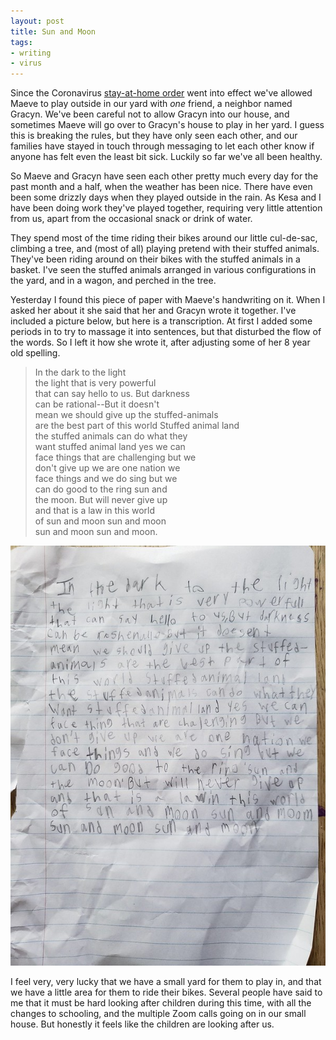 ```yaml
---
layout: post
title: Sun and Moon
tags:
- writing
- virus
---
```



Since the Coronavirus [stay-at-home order] went into effect we've allowed Maeve
to play outside in our yard with *one* friend, a neighbor named Gracyn. We've been
careful not to allow Gracyn into our house, and sometimes Maeve will go over to
Gracyn's house to play in her yard. I guess this is breaking the rules, but they
have only seen each other, and our families have stayed in touch through
messaging to let each other know if anyone has felt even the least bit sick.
Luckily so far we've all been healthy.

So Maeve and Gracyn have seen each other pretty much every day for the past
month and a half, when the weather has been nice. There have even been some
drizzly days when they played outside in the rain. As Kesa and I have been doing
work they've played together, requiring very little attention from us, apart
from the occasional snack or drink of water.

They spend most of the time riding their bikes around our little cul-de-sac,
climbing a tree, and (most of all) playing pretend with their stuffed animals.
They've been riding around on their bikes with the stuffed animals in a basket.
I've seen the stuffed animals arranged in various configurations in the yard,
and in a wagon, and perched in the tree.

Yesterday I found this piece of paper with Maeve's handwriting on it. When I
asked her about it she said that her and Gracyn wrote it together. I've included
a picture below, but here is a transcription. At first I added some periods in
to try to massage it into sentences, but that disturbed the flow of the words.
So I left it how she wrote it, after adjusting some of her 8 year old spelling.

<blockquote>

In the dark to the light  
the light that is very powerful  
that can say hello to us. But darkness  
can be rational--But it doesn't  
mean we should give up the stuffed-animals  
are the best part of this world Stuffed animal land  
the stuffed animals can do what they  
want stuffed animal land yes we can  
face things that are challenging but we  
don't give up we are one nation we  
face things and we do sing but we  
can do good to the ring sun and  
the moon. But will never give up  
and that is a law in this world  
of sun and moon sun and moon  
sun and moon sun and moon.  

</blockquote>

<a href="https://www.flickr.com/photos/inkdroid/49896856988/">
  <img class="img-fluid" src="/images/sun-and-moon.jpg">
</a>

I feel very, very lucky that we have a small yard for them to play in, and that
we have a little area for them to ride their bikes. Several people have said to
me that it must be hard looking after children during this time, with all the
changes to schooling, and the multiple Zoom calls going on in our small house.
But honestly it feels like the children are looking after us.

[stay-at-home order]: https://governor.maryland.gov/2020/03/30/as-covid-19-crisis-escalates-in-capital-region-governor-hogan-issues-stay-at-home-order-effective-tonight/
